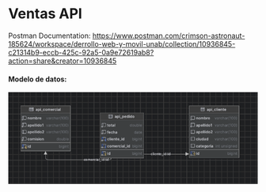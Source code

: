 # Ventas API

Postman Documentation: https://www.postman.com/crimson-astronaut-185624/workspace/derrollo-web-y-movil-unab/collection/10936845-c21314b9-eccb-425c-92a5-0a9e72619ab8?action=share&creator=10936845

#### Modelo de datos: 
![Alt text](images/relacional.png "a title")